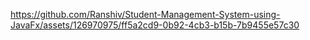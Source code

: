 https://github.com/Ranshiv/Student-Management-System-using-JavaFx/assets/126970975/ff5a2cd9-0b92-4cb3-b15b-7b9455e57c30
